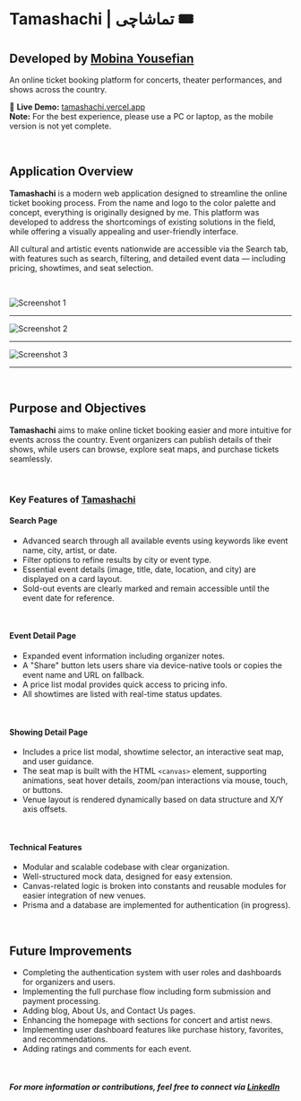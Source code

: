 # Tamashachi | تماشاچی 🎟  
## Developed by [Mobina Yousefian](https://linkedin.com/in/mobina-yousefian)

An online ticket booking platform for concerts, theater performances, and shows across the country.

📍 **Live Demo:** [tamashachi.vercel.app](https://tamashachi.vercel.app)  
**Note:** For the best experience, please use a PC or laptop, as the mobile version is not yet complete.

&nbsp;

## Application Overview

**Tamashachi** is a modern web application designed to streamline the online ticket booking process. From the name and logo to the color palette and concept, everything is originally designed by me. This platform was developed to address the shortcomings of existing solutions in the field, while offering a visually appealing and user-friendly interface.

All cultural and artistic events nationwide are accessible via the Search tab, with features such as search, filtering, and detailed event data — including pricing, showtimes, and seat selection.

&nbsp;

![Screenshot 1](https://github.com/user-attachments/assets/9525a80f-a409-4916-aada-ff483cbed2d7)  
<hr/>

![Screenshot 2](https://github.com/user-attachments/assets/6d425ba5-6ae4-4e31-bb66-8118f81f8d82)  
<hr/>

![Screenshot 3](https://github.com/user-attachments/assets/d16e45a5-9c00-42a1-9dfb-784033f47426)  
<hr/>

&nbsp;

## Purpose and Objectives

**Tamashachi** aims to make online ticket booking easier and more intuitive for events across the country. Event organizers can publish details of their shows, while users can browse, explore seat maps, and purchase tickets seamlessly.

&nbsp;

### Key Features of [Tamashachi](https://tamashachi.vercel.app)

#### Search Page

- Advanced search through all available events using keywords like event name, city, artist, or date.
- Filter options to refine results by city or event type.
- Essential event details (image, title, date, location, and city) are displayed on a card layout.
- Sold-out events are clearly marked and remain accessible until the event date for reference.

&nbsp;

#### Event Detail Page

- Expanded event information including organizer notes.
- A "Share" button lets users share via device-native tools or copies the event name and URL on fallback.
- A price list modal provides quick access to pricing info.
- All showtimes are listed with real-time status updates.

&nbsp;

#### Showing Detail Page

- Includes a price list modal, showtime selector, an interactive seat map, and user guidance.
- The seat map is built with the HTML `<canvas>` element, supporting animations, seat hover details, zoom/pan interactions via mouse, touch, or buttons.
- Venue layout is rendered dynamically based on data structure and X/Y axis offsets.

&nbsp;

#### Technical Features

- Modular and scalable codebase with clear organization.
- Well-structured mock data, designed for easy extension.
- Canvas-related logic is broken into constants and reusable modules for easier integration of new venues.
- Prisma and a database are implemented for authentication (in progress).

&nbsp;

## Future Improvements

- Completing the authentication system with user roles and dashboards for organizers and users.
- Implementing the full purchase flow including form submission and payment processing.
- Adding blog, About Us, and Contact Us pages.
- Enhancing the homepage with sections for concert and artist news.
- Implementing user dashboard features like purchase history, favorites, and recommendations.
- Adding ratings and comments for each event.

&nbsp;

##### For more information or contributions, feel free to connect via [LinkedIn](https://linkedin.com/in/mobina-yousefian)
